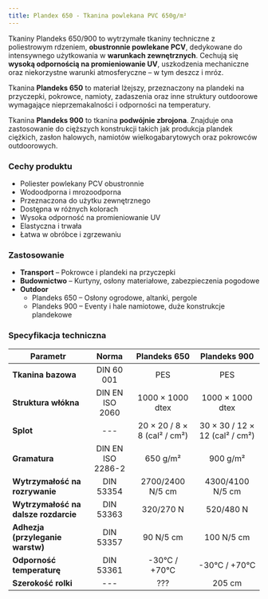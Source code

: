 ```yaml
---
title: Plandex 650 - Tkanina powlekana PVC 650g/m²
---
```


Tkaniny Plandeks 650/900 to wytrzymałe tkaniny techniczne z poliestrowym
rdzeniem, **obustronnie powlekane PCV**, dedykowane do intensywnego użytkowania
w **warunkach zewnętrznych**. Cechują się **wysoką odpornością na promieniowanie
UV**, uszkodzenia mechaniczne oraz niekorzystne warunki atmosferyczne – w tym
deszcz i mróz.

Tkanina **Plandeks 650** to materiał lżejszy, przeznaczony na plandeki na
przyczepki, pokrowce, namioty, zadaszenia oraz inne struktury outdoorowe
wymagające nieprzemakalności i odporności na temperatury.

Tkanina **Plandeks 900** to tkanina **podwójnie zbrojona**. Znajduje ona
zastosowanie do cięższych konstrukcji takich jak produkcja plandek ciężkich,
zasłon halowych, namiotów wielkogabarytowych oraz pokrowców outdoorowych.

### Cechy produktu

- Poliester powlekany PCV obustronnie
- Wodoodporna i mrozoodporna
- Przeznaczona do użytku zewnętrznego
- Dostępna w różnych kolorach
- Wysoka odporność na promieniowanie UV
- Elastyczna i trwała
- Łatwa w obróbce i zgrzewaniu

### Zastosowanie

- **Transport** – Pokrowce i plandeki na przyczepki
- **Budownictwo** – Kurtyny, osłony materiałowe, zabezpieczenia pogodowe
- **Outdoor**
  - Plandeks 650 – Osłony ogrodowe, altanki, pergole
  - Plandeks 900 – Eventy i hale namiotowe, duże konstrukcje plandekowe

### Specyfikacja techniczna

| Parametr                             |       Norma       |         Plandeks 650         |          Plandeks 900          |
| ------------------------------------ | :---------------: | :--------------------------: | :----------------------------: |
| **Tkanina bazowa**                   |    DIN 60 001     |             PES              |              PES               |
| **Struktura włókna**                 |  DIN EN ISO 2060  |       1000 × 1000 dtex       |        1000 × 1000 dtex        |
| **Splot**                            |        ---        | 20 × 20 / 8 × 8 (cal² / cm²) | 30 × 30 / 12 × 12 (cal² / cm²) |
| **Gramatura**                        | DIN EN ISO 2286-2 |           650 g/m²           |            900 g/m²            |
| **Wytrzymałość na rozrywanie**       |     DIN 53354     |       2700/2400 N/5 cm       |        4300/4100 N/5 cm        |
| **Wytrzymałość na dalsze rozdarcie** |     DIN 53363     |          320/270 N           |           520/480 N            |
| **Adhezja (przyleganie warstw)**     |     DIN 53357     |          90 N/5 cm           |           100 N/5 cm           |
| **Odporność temperaturę**            |     DIN 53361     |        -30°C / +70°C         |         -30°C / +70°C          |
| **Szerokość rolki**                  |        ---        |             ???              |             205 cm             |
